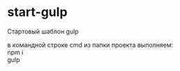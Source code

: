 # start-gulp
Стартовый шаблон gulp

в командной строке cmd из папки проекта выполняем:
<br>npm i <br>
gulp
